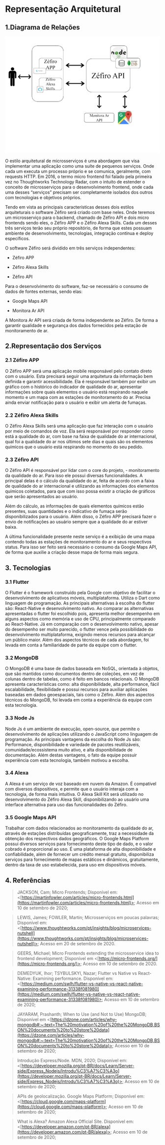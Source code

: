 
# Representação Arquitetural

## 1.Diagrama de Relações

![](./img/diagrama_relacao.png)

O estilo arquitetural de microsserviços é uma abordagem que visa implementar uma aplicação como uma suíte de pequenos serviços. Onde cada um executa um processo próprio e se comunica, geralmente, com requests HTTP. Em 2016, o termo micro frontend foi falado pela primeira vez no Thoughtworks Technology Radar, com o intuito de estender o conceito de microsserviços para o desenvolvimento frontend, onde cada uma desses “serviços” precisam ser completamente isolados dos outros com tecnologias e objetivos próprios.

Tendo em vista as principais características desses dois estilos arquiteturais o software Zéfiro será criado com base neles. Onde teremos um microsserviço para o backend, chamado de Zéfiro API e dois micro frontends sendo eles, o Zéfiro APP e o Zéfiro Alexa Skills. Cada um desses três serviços terão seu próprio repositório, de forma que estes possuam ambiente de desenvolvimento, tecnologias, integração contínua e deploy específicos.

O software Zéfiro será dividido em três serviços independentes:

-   Zéfiro APP
    
-   Zéfiro Alexa Skills
    
-   Zéfiro API

Para o desenvolvimento do software, faz-se necessário o consumo de dados de fontes externas, sendo elas:

-   Google Maps API
    
-   Monitora Ar API

A Monitora Ar API será criada de forma independente ao Zéfiro. De forma a garantir qualidade e segurança dos dados fornecidos pela estação de monitoramento de ar.

## 2.Representação dos Serviços

### 2.1 Zéfiro APP

O Zéfiro APP será uma aplicação mobile responsável pelo contato direto com o usuário. Esta precisará seguir uma arquitetura da informação bem definida e garantir acessibilidade. Ela é responsável também por exibir um gráfico com o histórico do indicador de qualidade do ar, apresentar informações sobre quais elementos o usuário está respirando naquele momento e um mapa com as estações de monitoramento do ar. Precisa ainda enviar notificação para o usuário e exibir um alerta de fumaças.

### 2.2 Zéfiro Alexa Skills

O Zéfiro Alexa Skills será uma aplicação que faz interação com o usuário por meio de comandos de voz. Ela será responsável por responder como está a qualidade do ar, com base na faixa de qualidade do ar internacional, qual foi a qualidade do ar nos últimos sete dias e quais são os elementos químicos que o usuário está respirando no momento do seu pedido.

### 2.3 Zéfiro API

O Zéfiro API é responsável por lidar com o core do projeto, - monitoramento da qualidade do ar. Para isso ele possui diversas funcionalidades. A principal delas é o cálculo da qualidade do ar, feita de acordo com a faixa de qualidade do ar internacional e utilizando as informações dos elementos químicos coletados, para que com isso possa existir a criação de gráficos que serão apresentados ao usuário.

Além do cálculo, as informações de quais elementos químicos estão presentes, suas quantidades e o indicativo de fumaça serão disponibilizados para o usuário. Além disso, o Zéfiro APP precisará fazer o envio de notificações ao usuário sempre que a qualidade do ar estiver baixa.

A última funcionalidade presente neste serviço é a exibição de uma mapa contendo todas as estações de monitoramento do ar e seus respectivos status. Para isso ser feito será necessário o consumo da Google Maps API, de forma que auxilie a criação desse mapa de forma mais segura.

## 3. Tecnologias

### 3.1 Flutter

O Flutter é o framework construído pela Google com objetivo de facilitar o desenvolvimento de aplicativos móveis, multiplataforma. Utiliza o Dart como linguagem de programação.
As principais alternativas à escolha do flutter são: React-Native e desenvolvimento nativo. Ao comparar as alternativas apresentadas o flutter foi escolhido pois, apresenta melhor desempenho em alguns aspectos como memória e uso de CPU, principalmente comparado ao React-Native. Já em comparação com o desenvolvimento nativo, apesar do desempenho ser muito parecido, o flutter vence pela possibilidade do desenvolvimento multiplataforma, exigindo menos recursos para alcançar um público maior. Além dos aspectos técnicos de cada abordagem, foi levada em conta a familiaridade de parte da equipe com o flutter.

### 3.2 MongoDB

O MongoDB é uma base de dados baseada em NoSQL, orientada à objetos, que são mantidos como documentos dentro de coleções, em vez de colunas dentro de tabelas, como é feito em bancos relacionais. O MongoDB apresenta características como: alta disponibilidade, alta performance, fácil escalabilidade, flexibilidade e possui recursos para auxiliar aplicações baseadas em dados geoespaciais, tais como o Zéfiro. Além dos aspectos técnicos do MongoDB, foi levada em conta a experiência da equipe com esta tecnologia.

### 3.3 Node Js

Node Js é um ambiente de execução, open-source, que permite o desenvolvimento de aplicações utilizando o JavaScript como linguagem de programação. As principais vantagens da escolha do Node Js são: Performance, disponibilidade e variedade de pacotes reutilizáveis, comunidade/ecossistema muito ativo, e alta disponibilidade de documentação. Além destas vantagens, o fato da equipe possuir experiência com esta tecnologia, também motivou a escolha.

### 3.4 Alexa

A Alexa é um serviço de voz baseado em nuvem da Amazon. É compatível com diversos dispositivos, e permite que o usuário interaja com a tecnologia, de forma mais intuitiva. O Alexa Skill Kit será utilizado no desenvolvimento do Zéfiro Alexa Skill, disponibilizando ao usuário uma interface alternativa para uso das funcionalidades do Zéfiro.

### 3.5 Google Maps API

Trabalhar com dados relacionados ao monitoramento da qualidade do ar, através de estações distribuídas geograficamente, traz a necessidade da obtenção dos respectivos dados geográficos. O Google Maps Platform possui diversos serviços para fornecimento deste tipo de dado, e o valor cobrado é proporcional ao uso. É uma plataforma de alta disponibilidade e confiabilidade, além de fornecer um crédito mensal gratuito, disponibiliza serviços para fornecimento de mapas estáticos e dinâmicos, gratuitamente, dentro da taxa de uso estabelecida, para uso em dispositivos móveis.

## 4. Referências

> JACKSON, Cam; Micro Frontends; Disponível em: <[https://martinfowler.com/articles/micro-frontends.html](https://martinfowler.com/articles/micro-frontends.html)>; Acesso em 10 de setembro de 2020;

> LEWIS, James; FOWLER, Martin; Microsserviços em poucas palavras; Disponível em: <[https://www.thoughtworks.com/pt/insights/blog/microservices-nutshell](https://www.thoughtworks.com/pt/insights/blog/microservices-nutshell)>; Acesso em 20 de setembro de 2020.

> GEERS, Michael; Micro Frontends extending the microsservice idea to frontend development; Disponível em <[https://micro-frontends.org/](https://micro-frontends.org/)>; Acesso em 10 de setembro de 2020.

> DEMEDYUK, Ihor; TSYBULSKYI, Nazar; Flutter vs Native vs React-Native: Examining performance. Disponível em: <[https://medium.com/swlh/flutter-vs-native-vs-react-native-examining-performance-31338f081980](https://medium.com/swlh/flutter-vs-native-vs-react-native-examining-performance-31338f081980)>; Acesso em 10 de setembro de 2020;

> JAYARAM, Prashanth; When to Use (and Not to Use) MongoDB; Disponível em <[https://dzone.com/articles/why-mongodb#:~:text=The%20motivation%20of%20the%20MongoDB,BSON%20documents%20to%20store%20data](https://dzone.com/articles/why-mongodb#:~:text=The%20motivation%20of%20the%20MongoDB,BSON%20documents%20to%20store%20data)>; Acesso em 10 de setembro de 2020;

> Introdução Express/Node. MDN, 2020; Disponível em: <[https://developer.mozilla.org/pt-BR/docs/Learn/Server-side/Express_Nodejs/Introdu%C3%A7%C3%A3o](https://developer.mozilla.org/pt-BR/docs/Learn/Server-side/Express_Nodejs/Introdu%C3%A7%C3%A3o)>; Acesso em 10 de setembro de 2020;

> APIs de geolocalização. Google Maps Platform; Disponível em: <[https://cloud.google.com/maps-platform](https://cloud.google.com/maps-platform)>; Acesso em 10 de setembro de 2020;

> What is Alexa? Amazon Alexa Official Site. Disponível em: <[https://developer.amazon.com/pt-BR/alexa](https://developer.amazon.com/pt-BR/alexa)>; Acesso em 10 de setembro de 2020;